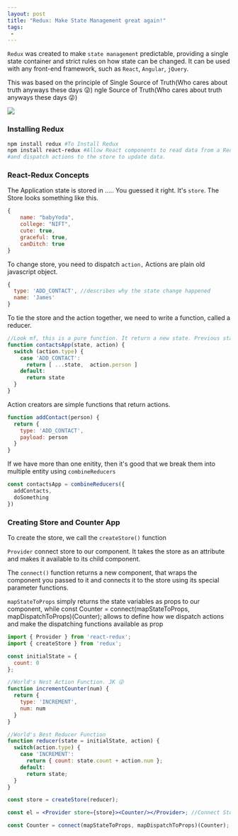 ```yaml
---
layout: post
title: "Redux: Make State Management great again!"
tags:
 -
---
```

`Redux` was created to make `state management` predictable, providing a single state container and strict rules on how state can be changed. It can be used with any front-end framework, such as `React`, `Angular`, `jQuery`. 

This was based on the principle of Single Source of Truth(Who cares about truth anyways these days 😜)
ngle Source of Truth(Who cares about truth anyways these days 😜)

<img class="img-fluid" src="/as_blog/images/redux.jpeg">

### Installing Redux

```bash
npm install redux #To Install Redux
npm install react-redux #Allow React components to read data from a Redux store, 
#and dispatch actions to the store to update data.
```

### React-Redux Concepts

The Application state is stored in ..... You guessed it right. It's `store`. The Store looks something like this.

```jsx
{
	name: "babyYoda",
	college: "NIFT",
	cute: true,
	graceful: true,
	canDitch: true
}
```

To change store, you need to dispatch `action,` Actions are plain old javascript object.

```jsx
{ 
  type: 'ADD_CONTACT', //describes why the state change happened
  name: 'James' 
}
```

To tie the store and the action together, we need to write a function, called a reducer.

```jsx
//Look mf, this is a pure function. It return a new state. Previous state is unchanged
function contactsApp(state, action) {
  switch (action.type) {
    case 'ADD_CONTACT':
      return [ ...state,  action.person ]
    default:
      return state
  }
}
```

Action creators are simple functions that return actions.

```jsx
function addContact(person) {
  return {
    type: 'ADD_CONTACT',
    payload: person
  }
}
```

If we have more than one enitity, then it's good that we break them into multiple entity using `combineReducers`

```jsx
const contactsApp = combineReducers({
  addContacts,
  doSomething
})
```

### Creating Store and Counter App

To create the store, we call the `createStore()` function

`Provider`  connect store to our component. It takes the store as an attribute and makes it available to its child component.

The `connect()` function returns a new component, that wraps the component you passed to it and connects it to the store using its special parameter functions.

`mapStateToProps` simply returns the state variables as props to our component, while const Counter = connect(mapStateToProps, mapDispatchToProps)(Counter); allows to define how we dispatch actions and make the dispatching functions available as prop

```jsx
import { Provider } from 'react-redux';
import { createStore } from 'redux';

const initialState = {
  count: 0
};

//World's Nest Action Function. JK 😜
function incrementCounter(num) {
  return { 
    type: 'INCREMENT', 
    num: num 
  }
}

//World's Best Reducer Function
function reducer(state = initialState, action) {
  switch(action.type) {
    case 'INCREMENT':
      return { count: state.count + action.num };
    default:
      return state;
  }
}

const store = createStore(reducer);

const el = <Provider store={store}><Counter/></Provider>; //Connect Store to our Component. i.e Counter

const Counter = connect(mapStateToProps, mapDispatchToProps)(Counter);
```